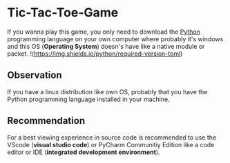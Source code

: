 # Tic-Tac-Toe-Game
 If you wanna play this game, you only need to download the <a href="https://" target="_blank" rel="external">Python</a> programming language on your own computer where probably it's windows and this OS (<strong>Operating System</strong>) doesn's have like a native module or packet.
 !(https://img.shields.io/python/required-version-toml)
 ## Observation
 If you have a linux distribution like own OS, probably that you have the Python programming language installed in your machine.
 ## Recommendation
 For a best viewing experience in source code is recommended to use the VScode (<strong>visual studio code</strong>) or PyCharm Communitiy Edition like a code editor or IDE (<strong>integrated development environment</strong>).
